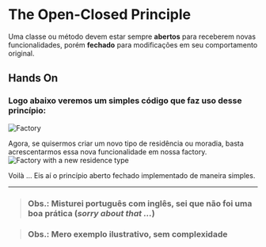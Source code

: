 # The Open-Closed Principle

Uma classe ou método devem estar sempre **abertos** para receberem novas funcionalidades, porém **fechado** para modificações em seu comportamento original.

## Hands On
### Logo abaixo veremos um simples código que faz uso desse princípio:
![Factory](factory.png "")

Agora, se quisermos criar um novo tipo de residência ou moradia, basta acrescentarmos essa nova funcionalidade em nossa factory.
![Factory with a new residence type](factory-motor-home.png "")

Voilà ... Eis aí o princípio aberto fechado implementado de maneira simples.

---

> ### Obs.: Misturei português com inglês, sei que não foi uma boa prática (*sorry about that ...*)

> ### Obs.: Mero exemplo ilustrativo, sem complexidade
